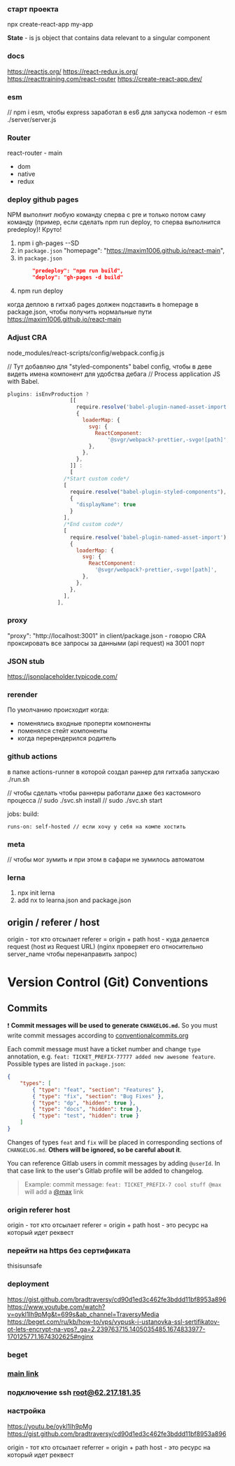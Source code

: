 ### старт проекта
npx create-react-app my-app 

**State** - is js object that contains data relevant to a singular component

### docs
https://reactjs.org/
https://react-redux.js.org/
https://reacttraining.com/react-router
https://create-react-app.dev/

### esm
// npm i esm, чтобы express заработал в es6 для запуска nodemon -r esm ./server/server.js

### Router
react-router - main
- dom
- native
- redux

### deploy github pages
NPM выполнит любую команду сперва с pre и только потом саму команду (пример, если сделать npm run deploy, то сперва выполнится predeploy)! Круто!

1) npm i gh-pages --SD
2) in `package.json` "homepage": "https://maxim1006.github.io/react-main",
3) in `package.json` 
```json
        "predeploy": "npm run build",
        "deploy": "gh-pages -d build"
```
4) npm run deploy

когда деплою в гитхаб pages должен подставить в homepage в package.json, чтобы получить нормальные пути
https://maxim1006.github.io/react-main



### Adjust CRA
node_modules/react-scripts/config/webpack.config.js

// Тут добавляю для "styled-components" babel config, чтобы в деве видеть имена компонент для удобства дебага
// Process application JS with Babel.
```js
plugins: isEnvProduction ?
                    [[
                      require.resolve('babel-plugin-named-asset-import'),
                      {
                        loaderMap: {
                          svg: {
                            ReactComponent:
                                '@svgr/webpack?-prettier,-svgo![path]',
                          },
                        },
                      },
                    ]] :
                    [
                  /*Start custom code*/
                  [
                    require.resolve("babel-plugin-styled-components"),
                    {
                      "displayName": true
                    }
                  ],
                  /*End custom code*/
                  [
                    require.resolve('babel-plugin-named-asset-import'),
                    {
                      loaderMap: {
                        svg: {
                          ReactComponent:
                            '@svgr/webpack?-prettier,-svgo![path]',
                        },
                      },
                    },
                  ],
                ],
```

### proxy
"proxy": "http://localhost:3001" in client/package.json - говорю CRA проксировать все запросы за данными (api request) на 3001 порт


### JSON stub
https://jsonplaceholder.typicode.com/



### rerender
По умолчанию происходит когда:
- поменялись входные проперти компоненты
- поменялся стейт компоненты
- когда перерендерился родитель


### github actions
в папке actions-runner в которой создал раннер для гитхаба запускаю ./run.sh

// чтобы сделать чтобы раннеры работали даже без кастомного процесса
// sudo ./svc.sh install
// sudo ./svc.sh start

jobs:
  build:

    runs-on: self-hosted // если хочу у себя на компе хостить


### meta 
// чтобы мог зумить и при этом в сафари не зумилось автоматом
<meta name="viewport" content="width=device-width, initial-scale=1.0">
<meta name="viewport" content="width=device-width, initial-scale=1.0, maximum-scale=1.0, user-scalable=no">


### lerna
1) npx init lerna
2) add nx to learna.json and package.json

## origin / referer / host
origin - тот кто отсылает
referer = origin + path
host - куда делается request (host из Request URL) (nginx проверяет его относительно server_name чтобы перенаправить запрос)

# Version Control (Git) Conventions

## Commits

❗️ **Commit messages will be used to generate `CHANGELOG.md`.**
So you must write commit messages according to [conventionalcommits.org](https://www.conventionalcommits.org/en/v1.0.0/#summary)

Each commit message must have a ticket number and change `type` annotation, e.g. `feat: TICKET_PREFIX-77777 added new awesome feature`.
Possible types are listed in `package.json`:

```json
{
    "types": [
        { "type": "feat", "section": "Features" },
        { "type": "fix", "section": "Bug Fixes" },
        { "type": "dp", "hidden": true },
        { "type": "docs", "hidden": true },
        { "type": "test", "hidden": true }
    ]
}
```

Changes of types `feat` and `fix` will be placed in corresponding sections of `CHANGELOG.md`. **Others will be ignored, so be careful about it**.

You can reference Gitlab users in commit messages by adding `@userId`. In that case link to the user's Gitlab profile will be added to changelog.

> Example: commit message: `feat: TICKET_PREFIX-7 cool stuff @max` will add a [@max](https://git.repository.com/max) link

### origin referer host
origin - тот кто отсылает
referer = origin + path
host - это ресурс на который идет реквест

### перейти на https без сертификата
thisisunsafe

### deployment
https://gist.github.com/bradtraversy/cd90d1ed3c462fe3bddd11bf8953a896
https://www.youtube.com/watch?v=oykl1Ih9pMg&t=699s&ab_channel=TraversyMedia
https://beget.com/ru/kb/how-to/vps/vypusk-i-ustanovka-ssl-sertifikatov-ot-lets-encrypt-na-vps?_ga=2.239763715.1405035485.1674833977-170125771.1674302625#nginx

### beget
### [main link](https://cp.beget.com/vps/maximprosv)

### подключение ssh root@62.217.181.35

### настройка
https://youtu.be/oykl1Ih9pMg
https://gist.github.com/bradtraversy/cd90d1ed3c462fe3bddd11bf8953a896

origin - тот кто отсылает
referrer = origin + path
host - это ресурс на который идет реквест
